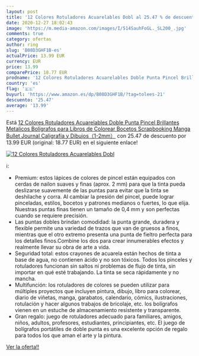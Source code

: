 ```yaml
---
layout: post
title: '12 Colores Rotuladores Acuarelables Dobl al 25.47 % de descuento'
date: 2020-12-27 18:02:43
image: 'https://m.media-amazon.com/images/I/514SauhFoGL._SL200_.jpg'
comments: true
category: ofertas
author: ring
slug: 'B08D3GHF1B-es'
actualPrice: 13.99 EUR
currency: EUR
price: 13.99
comparePrice: 18.77 EUR
prodname: '12 Colores Rotuladores Acuarelables Doble Punta Pincel Brillantes Metalicos Bolígrafos para Libros de Colorear Bocetos Scrapbooking Manga Bullet Journal Caligrafía y Dibujos（1-2mm）'
country: 'es'
flag: '🇪🇸'
buyurl: 'https://www.amazon.es/dp/B08D3GHF1B/?tag=tolees-21'
descuento: '25.47'
average: '13.99'
---
```


Está [12 Colores Rotuladores Acuarelables Doble Punta Pincel Brillantes Metalicos Bolígrafos para Libros de Colorear Bocetos Scrapbooking Manga Bullet Journal Caligrafía y Dibujos（1-2mm）](https://www.amazon.es/dp/B08D3GHF1B/?tag=tolees-21) con 25.47 de descuento por 13.99 EUR (original: 18.77 EUR) en el siguiente enlace!

[![12 Colores Rotuladores Acuarelables Dobl](https://m.media-amazon.com/images/I/514SauhFoGL._SL200_.jpg)](https://www.amazon.es/dp/B08D3GHF1B/?tag=tolees-21)

ℹ️:

- Premium: estos lápices de colores de pincel están equipados con cerdas de nailon suaves y finas (aprox. 2 mm) para que la tinta pueda deslizarse suavemente de las puntas para evitar que la tinta se deshilache y corra. Al cambiar la presión del pincel, puede lograr pinceladas, estilos, bocetos y patrones medianos o fuertes, lo que elija. Nuestras puntas finas tienen un tamaño de 0,4 mm y son perfectas cuando se requiere precisión.
- Las puntas dobles brindan comodidad: la punta grande, duradera y flexible permite una variedad de trazos que van de gruesos a finos, mientras que el otro extremo presenta una punta de fieltro perfecta para los detalles finos.Combine los dos para crear innumerables efectos y realmente llevar su obra de arte a vida.
- Seguridad total: estos crayones de acuarela están hechos de tinta a base de agua, no contienen ácido y no son tóxicos. Todos los pinceles y rotuladores funcionan sin saltos ni problemas de flujo de tinta, sin importar en qué esté trabajando. La tinta se seca rápidamente y no mancha.
- Multifunción: los rotuladores de colores se pueden utilizar para múltiples proyectos que incluyen pintura, dibujo, libro para colorear, diario de viñetas, manga, garabatos, calendario, cómics, ilustraciones, rotulación y hacer algunos trabajos de bricolaje, etc. los bolígrafos vienen en un estuche de almacenamiento resistente y transparente.
- Gran regalo: juego de rotuladores adecuado para familiares, amigos, niños, adultos, profesores, estudiantes, principiantes, etc. El juego de bolígrafos portátiles de doble punta es una excelente opción de regalo para todos los que aman el arte y la pintura.

[Ver la oferta!!](https://www.amazon.es/dp/B08D3GHF1B/?tag=tolees-21)
